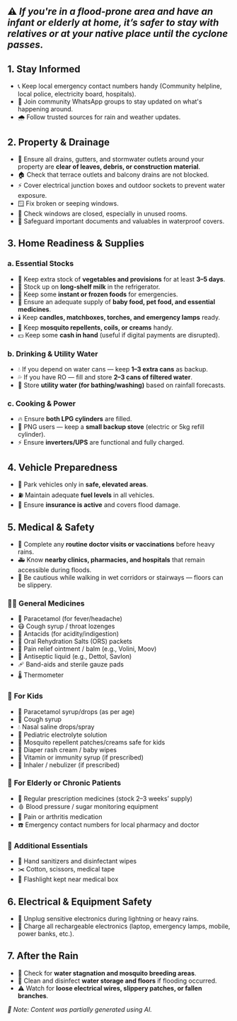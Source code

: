## ⚠️ *If you're in a flood-prone area and have an infant or elderly at home, it’s safer to stay with relatives or at your native place until the cyclone passes.*



## 1. Stay Informed
- 📞 Keep local emergency contact numbers handy (Community helpline, local police, electricity board, hospitals).  
- 💬 Join community WhatsApp groups to stay updated on what's happening around.  
- 🌧️ Follow trusted sources for rain and weather updates.  


## 2. Property & Drainage
- 🧹 Ensure all drains, gutters, and stormwater outlets around your property are **clear of leaves, debris, or construction material**.  
- 🏠 Check that terrace outlets and balcony drains are not blocked.  
- ⚡ Cover electrical junction boxes and outdoor sockets to prevent water exposure.  
- 🪟 Fix broken or seeping windows.  
- 🚪 Check windows are closed, especially in unused rooms.  
- 📁 Safeguard important documents and valuables in waterproof covers.  


## 3. Home Readiness & Supplies

### a. Essential Stocks
- 🥦 Keep extra stock of **vegetables and provisions** for at least **3–5 days**.  
- 🥛 Stock up on **long-shelf milk** in the refrigerator.  
- 🍜 Keep some **instant or frozen foods** for emergencies.  
- 💊 Ensure an adequate supply of **baby food, pet food, and essential medicines**.  
- 🕯️ Keep **candles, matchboxes, torches, and emergency lamps** ready.  
- 🦟 Keep **mosquito repellents, coils, or creams** handy.  
- 💵 Keep some **cash in hand** (useful if digital payments are disrupted).  

### b. Drinking & Utility Water
- 💧 If you depend on water cans — keep **1–3 extra cans** as backup.  
- 💦 If you have RO — fill and store **2–3 cans of filtered water**.  
- 🚿 Store **utility water (for bathing/washing)** based on rainfall forecasts.  

### c. Cooking & Power
- 🔥 Ensure **both LPG cylinders** are filled.  
- 🍳 PNG users — keep a **small backup stove** (electric or 5kg refill cylinder).  
- ⚡ Ensure **inverters/UPS** are functional and fully charged.  


## 4. Vehicle Preparedness
- 🚗 Park vehicles only in **safe, elevated areas**.  
- ⛽ Maintain adequate **fuel levels** in all vehicles.  
- 📄 Ensure **insurance is active** and covers flood damage.  


## 5. Medical & Safety
- 🏥 Complete any **routine doctor visits or vaccinations** before heavy rains.  
- 🚑 Know **nearby clinics, pharmacies, and hospitals** that remain accessible during floods.  
- 👣 Be cautious while walking in wet corridors or stairways — floors can be slippery.  

### 🧍‍♂️ **General Medicines**
- 🤒 Paracetamol (for fever/headache)  
- 😷 Cough syrup / throat lozenges  
- 🤢 Antacids (for acidity/indigestion)  
- 🧂 Oral Rehydration Salts (ORS) packets  
- 💪 Pain relief ointment / balm (e.g., Volini, Moov)  
- 🧴 Antiseptic liquid (e.g., Dettol, Savlon)  
- 🩹 Band-aids and sterile gauze pads  
- 🌡️ Thermometer  

### 👶 **For Kids**
- 🍼 Paracetamol syrup/drops (as per age)  
- 🍯 Cough syrup  
- 💧 Nasal saline drops/spray  
- 🧃 Pediatric electrolyte solution  
- 🦟 Mosquito repellent patches/creams safe for kids  
- 👶 Diaper rash cream / baby wipes  
- 🍎 Vitamin or immunity syrup (if prescribed)  
- 💨 Inhaler / nebulizer (if prescribed)  

### 👵 **For Elderly or Chronic Patients**
- 💊 Regular prescription medicines (stock 2–3 weeks’ supply)  
- 🩸 Blood pressure / sugar monitoring equipment  
- 🦵 Pain or arthritis medication  
- ☎️ Emergency contact numbers for local pharmacy and doctor  

### 🧴 **Additional Essentials**
- 🧼 Hand sanitizers and disinfectant wipes  
- ✂️ Cotton, scissors, medical tape  
- 🔦 Flashlight kept near medical box  


## 6. Electrical & Equipment Safety
- 🔌 Unplug sensitive electronics during lightning or heavy rains.  
- 🔋 Charge all rechargeable electronics (laptop, emergency lamps, mobile, power banks, etc.).  


## 7. After the Rain
- 🚫 Check for **water stagnation and mosquito breeding areas**.  
- 🧽 Clean and disinfect **water storage and floors** if flooding occurred.  
- ⚠️ Watch for **loose electrical wires, slippery patches, or fallen branches**.  


*📝 Note: Content was partially generated using AI.*
